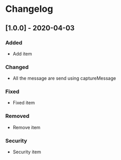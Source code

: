 # Changelog

 
## [1.0.0] - 2020-04-03

### Added

- Add item

### Changed

- All the message are send using captureMessage

### Fixed

- Fixed item

### Removed

- Remove item

### Security

- Security item